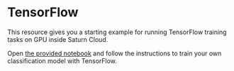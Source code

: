 # TensorFlow 

This resource gives you a starting example for running TensorFlow training tasks on GPU inside Saturn Cloud.

Open [the provided notebook](training.ipynb) and follow the instructions to train your own classification model with TensorFlow. 